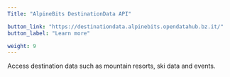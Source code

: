```yaml
---
Title: "AlpineBits DestinationData API"

button_link: "https://destinationdata.alpinebits.opendatahub.bz.it/"
button_label: "Learn more"

weight: 9
---
```


Access destination data such as mountain resorts, ski data and events.
